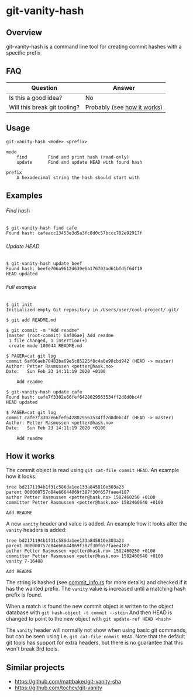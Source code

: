 # git-vanity-hash


## Overview
git-vanity-hash is a command line tool for creating commit hashes with a specific prefix


## FAQ
| Question                      | Answer                                         |
| ------------------------------|------------------------------------------------|
| Is this a good idea?          | No                                             |
| Will this break git tooling?  | Probably (see [how it works](#how-it-works))   |


## Usage
```
git-vanity-hash <mode> <prefix>

mode
    find        Find and print hash (read-only)
    update      Find and update HEAD with found hash

prefix
    A hexadecimal string the hash should start with
```


## Examples
###### Find hash
```
$ git-vanity-hash find cafe
Found hash: cafeacc13453e3d5a3fc8d0c57bccc702e92917f
```

###### Update HEAD
```
$ git-vanity-hash update beef
Found hash: beefe706a9612d639e6a176703ad61bfd5f6df10
HEAD updated
```

###### Full example
```
$ git init
Initialized empty Git repository in /Users/user/cool-project/.git/

$ git add README.md

$ git commit -m "Add readme"
[master (root-commit) 6af06ae] Add readme
 1 file changed, 1 insertion(+)
 create mode 100644 README.md

$ PAGER=cat git log
commit 6af06aeb70482ba69e5c85225f8c4a0e98cbd942 (HEAD -> master)
Author: Petter Rasmussen <petter@hask.no>
Date:   Sun Feb 23 14:11:19 2020 +0100

    Add readme

$ git-vanity-hash update cafe
Found hash: cafe7f3302e66fef6428029563534ff2d8d0bc4f
HEAD updated

$ PAGER=cat git log
commit cafe7f3302e66fef6428029563534ff2d8d0bc4f (HEAD -> master)
Author: Petter Rasmussen <petter@hask.no>
Date:   Sun Feb 23 14:11:19 2020 +0100

    Add readme
```


## How it works
The commit object is read using `git cat-file commit HEAD`.
An example how it looks:
```
tree bd2171194b1f31c586da1ee133a845810e303a23
parent 000000757d84e66644069f387f30f657faee4187
author Petter Rasmussen <petter@hask.no> 1582460250 +0100
committer Petter Rasmussen <petter@hask.no> 1582460640 +0100

Add README
```

A new `vanity` header and value is added.
An example how it looks after the `vanity` headers is added:
```
tree bd2171194b1f31c586da1ee133a845810e303a23
parent 000000757d84e66644069f387f30f657faee4187
author Petter Rasmussen <petter@hask.no> 1582460250 +0100
committer Petter Rasmussen <petter@hask.no> 1582460640 +0100
vanity 7-16488

Add README
```

The string is hashed (see [commit_info.rs](src/git_vanity_hash/commit_info.rs) for more details) and checked if it has the wanted prefix.
The `vanity` value is increased until a matching hash prefix is found.

When a match is found the new commit object is written to the object database with `git hash-object -t commit --stdin`
And then HEAD is changed to point to the new object with `git update-ref HEAD <hash>`


The `vanity` header will normally not show when using basic git commands, but can be seen using i.e. `git cat-file commit HEAD`.
Note that the default git tools has support for extra headers, but there is no guarantee that this won't break 3rd tools.


## Similar projects
* https://github.com/mattbaker/git-vanity-sha
* https://github.com/tochev/git-vanity
